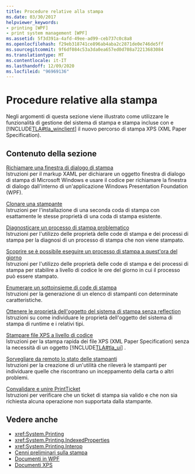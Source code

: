 ```yaml
---
title: Procedure relative alla stampa
ms.date: 03/30/2017
helpviewer_keywords:
- printing [WPF]
- print system management [WPF]
ms.assetid: 5f3d391a-4afd-49ee-ad99-ceb737c0c8a8
ms.openlocfilehash: f29eb318741ce896ab4aba2c2871de0e746de5ff
ms.sourcegitcommit: 9f6df084c53a3da0ea657ed0d708a72213683084
ms.translationtype: MT
ms.contentlocale: it-IT
ms.lasthandoff: 12/09/2020
ms.locfileid: "96969136"
---
```

# <a name="printing-how-to-topics"></a>Procedure relative alla stampa
Negli argomenti di questa sezione viene illustrato come utilizzare le funzionalità di gestione del sistema di stampa e stampa incluse con e [!INCLUDE[TLA#tla_winclient](../../../includes/tlasharptla-winclient-md.md)] il nuovo percorso di stampa XPS (XML Paper Specification).  
  
## <a name="in-this-section"></a>Contenuto della sezione  
 [Richiamare una finestra di dialogo di stampa](how-to-invoke-a-print-dialog.md)  
 Istruzioni per il markup XAML per dichiarare un oggetto finestra di dialogo di stampa di Microsoft Windows e usare il codice per richiamare la finestra di dialogo dall'interno di un'applicazione Windows Presentation Foundation (WPF).  
  
 [Clonare una stampante](how-to-clone-a-printer.md)  
 Istruzioni per l'installazione di una seconda coda di stampa con esattamente le stesse proprietà di una coda di stampa esistente.  
  
 [Diagnosticare un processo di stampa problematico](how-to-diagnose-problematic-print-job.md)  
 Istruzioni per l'utilizzo delle proprietà delle code di stampa e dei processi di stampa per la diagnosi di un processo di stampa che non viene stampato.  
  
 [Scoprire se è possibile eseguire un processo di stampa a quest'ora del giorno](how-to-discover-whether-a-print-job-can-be-printed-at-this-time-of-day.md)  
 Istruzioni per l'utilizzo delle proprietà delle code di stampa e dei processi di stampa per stabilire a livello di codice le ore del giorno in cui il processo può essere stampato.  
  
 [Enumerare un sottoinsieme di code di stampa](how-to-enumerate-a-subset-of-print-queues.md)  
 Istruzioni per la generazione di un elenco di stampanti con determinate caratteristiche.  
  
 [Ottenere le proprietà dell'oggetto del sistema di stampa senza reflection](how-to-get-print-system-object-properties-without-reflection.md)  
 Istruzioni su come individuare le proprietà dell'oggetto del sistema di stampa di runtime e i relativi tipi.  
  
 [Stampare file XPS a livello di codice](how-to-programmatically-print-xps-files.md)  
 Istruzioni per la stampa rapida dei file XPS (XML Paper Specification) senza la necessità di un oggetto [!INCLUDE[TLA#tla_ui](../../../includes/tlasharptla-ui-md.md)] .  
  
 [Sorvegliare da remoto lo stato delle stampanti](how-to-remotely-survey-the-status-of-printers.md)  
 Istruzioni per la creazione di un'utilità che rileverà le stampanti per individuare quelle che riscontrano un inceppamento della carta o altri problemi.  
  
 [Convalidare e unire PrintTicket](how-to-validate-and-merge-printtickets.md)  
 Istruzioni per verificare che un ticket di stampa sia valido e che non sia richiesta alcuna operazione non supportata dalla stampante.  
  
## <a name="see-also"></a>Vedere anche

- <xref:System.Printing>
- <xref:System.Printing.IndexedProperties>
- <xref:System.Printing.Interop>
- [Cenni preliminari sulla stampa](printing-overview.md)
- [Documenti in WPF](documents-in-wpf.md)
- [Documenti XPS](/windows/desktop/printdocs/documents)
